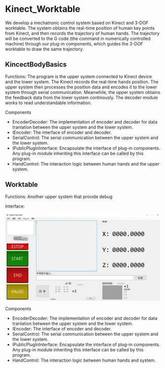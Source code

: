 # Kinect_Worktable
We develop a mechatronic control system based on Kinect and 3-DOF worktable. The system obtains the real-time position of human key points from Kinect, and then records the trajectory of human hands. The trajectory will be converted to the G code (the command in numerically controlled machine) through our plug-in components, which guides the 3-DOF worktable to draw the same trajectory.

## KincectBodyBasics
Functions: The program is the upper system connected to Kinect device and the lower system. The Kinect records the real-time hands position. The upper system then processes the position data and encodes it to the lower system through serial communication. Meanwhile, the upper system obtains the feedback data from the lower system continously. The decoder module works to read understandable information.  

Components
- EncoderDecoder: The implementation of encoder and decoder for data tranlation between the upper system and the lower system.
- IEncoder: The interface of encoder and decoder.
- SerialControl: The serial communication between the upper system and the lower system.
- IPublicPlugInInterface: Encapsulate the interface of plug-in components. Any plug-in module inheriting this interface can be called by this program.
- HandControl: The interaction logic between human hands and the upper system.

## Worktable
Functions: Another upper system that provide debug 

Interface:
<div align=center>
<img src='Images/interface.jpg' width='800'>
</div>

Components
- EncoderDecoder: The implementation of encoder and decoder for data tranlation between the upper system and the lower system.
- IEncoder: The interface of encoder and decoder.
- SerialControl: The serial communication between the upper system and the lower system.
- IPublicPlugInInterface: Encapsulate the interface of plug-in components. Any plug-in module inheriting this interface can be called by this program.
- HandControl: The interaction logic between human hands and system.


